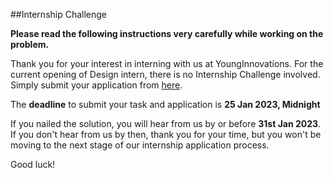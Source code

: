 ##Internship Challenge 

**Please read the following instructions very carefully while working on the problem.**

Thank you for your interest in interning with us at YoungInnovations. For the current opening of Design intern, there is no Internship Challenge involved. Simply submit your application from [here](https://docs.google.com/forms/d/e/1FAIpQLSeAZV8uZKjy2B7kafzXxwHZvnM-sG1vWWp8Og0ol081hl6xaQ/viewform). 

The **deadline** to submit your task and application is **25 Jan 2023, Midnight** 

If you nailed the solution, you will hear from us by or before **31st Jan 2023**. If you don't hear from us by then, thank you for your time, but you won't be moving to the next stage of  our internship application process. 

Good luck!
